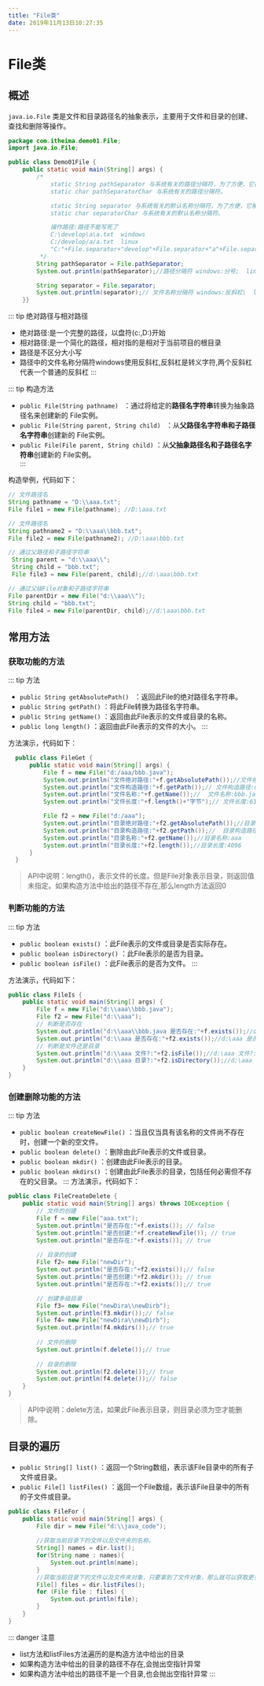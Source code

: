 ```yaml
---
title: "File类" 
date: 2019年11月13日10:27:35
---
```

# File类
## 概述
`java.io.File` 类是文件和目录路径名的抽象表示，主要用于文件和目录的创建、查找和删除等操作。
```java
package com.itheima.demo01.File;
import java.io.File;

public class Demo01File {
    public static void main(String[] args) {
        /*
            static String pathSeparator 与系统有关的路径分隔符，为了方便，它被表示为一个字符串。
            static char pathSeparatorChar 与系统有关的路径分隔符。

            static String separator 与系统有关的默认名称分隔符，为了方便，它被表示为一个字符串。
            static char separatorChar 与系统有关的默认名称分隔符。

            操作路径:路径不能写死了
            C:\develop\a\a.txt  windows
            C:/develop/a/a.txt  linux
            "C:"+File.separator+"develop"+File.separator+"a"+File.separator+"a.txt"
         */
        String pathSeparator = File.pathSeparator;
        System.out.println(pathSeparator);//路径分隔符 windows:分号;  linux:冒号:

        String separator = File.separator;
        System.out.println(separator);// 文件名称分隔符 windows:反斜杠\  linux:正斜杠/
    }}
```
::: tip 绝对路径与相对路径
- 绝对路径:是一个完整的路径，以盘符(c:,D:)开始
- 相对路径:是一个简化的路径，相对指的是相对于当前项目的根目录
- 路径是不区分大小写
- 路径中的文件名称分隔符windows使用反斜杠,反斜杠是转义字符,两个反斜杠代表一个普通的反斜杠
:::

::: tip 构造方法
* `public File(String pathname) ` ：通过将给定的**路径名字符串**转换为抽象路径名来创建新的 File实例。  
* `public File(String parent, String child) ` ：从**父路径名字符串和子路径名字符串**创建新的 File实例。
* `public File(File parent, String child)` ：从**父抽象路径名和子路径名字符串**创建新的 File实例。  
:::

构造举例，代码如下：
```java
// 文件路径名
String pathname = "D:\\aaa.txt";
File file1 = new File(pathname); //D:\aaa.txt

// 文件路径名
String pathname2 = "D:\\aaa\\bbb.txt";
File file2 = new File(pathname2); //D:\aaa\bbb.txt

// 通过父路径和子路径字符串
 String parent = "d:\\aaa\\";
 String child = "bbb.txt";
 File file3 = new File(parent, child);//d:\aaa\bbb.txt

// 通过父级File对象和子路径字符串
File parentDir = new File("d:\\aaa\\");
String child = "bbb.txt";
File file4 = new File(parentDir, child);//d:\aaa\bbb.txt
```

## 常用方法
### 获取功能的方法
::: tip 方法
* `public String getAbsolutePath() ` ：返回此File的绝对路径名字符串。
* ` public String getPath() ` ：将此File转换为路径名字符串。 
* `public String getName()`  ：返回由此File表示的文件或目录的名称。  
* `public long length()`  ：返回由此File表示的文件的大小。 
:::

方法演示，代码如下：
```java
  public class FileGet {
      public static void main(String[] args) {
          File f = new File("d:/aaa/bbb.java");     
          System.out.println("文件绝对路径:"+f.getAbsolutePath());//文件绝对路径:d:\aaa\bbb.java
          System.out.println("文件构造路径:"+f.getPath());// 文件构造路径:d:\aaa\bbb.java
          System.out.println("文件名称:"+f.getName());//  文件名称:bbb.java
          System.out.println("文件长度:"+f.length()+"字节");// 文件长度:636字节

          File f2 = new File("d:/aaa");     
          System.out.println("目录绝对路径:"+f2.getAbsolutePath());//目录绝对路径:d:\aaa
          System.out.println("目录构造路径:"+f2.getPath());//  目录构造路径:d:\aaa
          System.out.println("目录名称:"+f2.getName());//目录名称:aaa
          System.out.println("目录长度:"+f2.length());//目录长度:4096
      }
  }
```
> API中说明：length()，表示文件的长度。但是File对象表示目录，则返回值未指定。如果构造方法中给出的路径不存在,那么length方法返回0

### 判断功能的方法
::: tip 方法
- `public boolean exists()` ：此File表示的文件或目录是否实际存在。
- `public boolean isDirectory()` ：此File表示的是否为目录。
- `public boolean isFile()` ：此File表示的是否为文件。
:::

方法演示，代码如下：

```java
public class FileIs {
    public static void main(String[] args) {
        File f = new File("d:\\aaa\\bbb.java");
        File f2 = new File("d:\\aaa");
      	// 判断是否存在
        System.out.println("d:\\aaa\\bbb.java 是否存在:"+f.exists());//d:\aaa\bbb.java 是否存在:true
        System.out.println("d:\\aaa 是否存在:"+f2.exists());//d:\aaa 是否存在:true
      	// 判断是文件还是目录
        System.out.println("d:\\aaa 文件?:"+f2.isFile());//d:\aaa 文件?:false
        System.out.println("d:\\aaa 目录?:"+f2.isDirectory());//d:\aaa 目录?:true
    }
}
```

### 创建删除功能的方法
::: tip 方法
- `public boolean createNewFile()` ：当且仅当具有该名称的文件尚不存在时，创建一个新的空文件。 
- `public boolean delete()` ：删除由此File表示的文件或目录。  
- `public boolean mkdir()` ：创建由此File表示的目录。
- `public boolean mkdirs()` ：创建由此File表示的目录，包括任何必需但不存在的父目录。
:::
方法演示，代码如下：

```java
public class FileCreateDelete {
    public static void main(String[] args) throws IOException {
        // 文件的创建
        File f = new File("aaa.txt");
        System.out.println("是否存在:"+f.exists()); // false
        System.out.println("是否创建:"+f.createNewFile()); // true
        System.out.println("是否存在:"+f.exists()); // true
		
     	// 目录的创建
      	File f2= new File("newDir");	
        System.out.println("是否存在:"+f2.exists());// false
        System.out.println("是否创建:"+f2.mkdir());	// true
        System.out.println("是否存在:"+f2.exists());// true

		// 创建多级目录
      	File f3= new File("newDira\\newDirb");
        System.out.println(f3.mkdir());// false
        File f4= new File("newDira\\newDirb");
        System.out.println(f4.mkdirs());// true
      
      	// 文件的删除
       	System.out.println(f.delete());// true
      
      	// 目录的删除
        System.out.println(f2.delete());// true
        System.out.println(f4.delete());// false
    }
}
```

> API中说明：delete方法，如果此File表示目录，则目录必须为空才能删除。

## 目录的遍历

* `public String[] list()` ：返回一个String数组，表示该File目录中的所有子文件或目录。
* `public File[] listFiles()` ：返回一个File数组，表示该File目录中的所有的子文件或目录。  

```java
public class FileFor {
    public static void main(String[] args) {
        File dir = new File("d:\\java_code");
      
      	//获取当前目录下的文件以及文件夹的名称。
		String[] names = dir.list();
		for(String name : names){
			System.out.println(name);
		}
        //获取当前目录下的文件以及文件夹对象，只要拿到了文件对象，那么就可以获取更多信息
        File[] files = dir.listFiles();
        for (File file : files) {
            System.out.println(file);
        }
    }
}
```
::: danger 注意
- list方法和listFiles方法遍历的是构造方法中给出的目录
- 如果构造方法中给出的目录的路径不存在,会抛出空指针异常
- 如果构造方法中给出的路径不是一个目录,也会抛出空指针异常
:::
